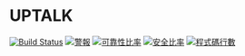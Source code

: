 # UPTALK
[![Build Status](https://drone.wennest.com/api/badges/4a7g0018/upTalk/status.svg)](https://drone.wennest.com/4a7g0018/upTalk)   [![警報](https://sonar.wennest.com/api/project_badges/measure?project=UpTalk&metric=alert_status&token=90b5073358bbce1bfe2752e6c622e6d2e06d54aa)](https://sonar.wennest.com/dashboard?id=UpTalk)    [![可靠性比率](https://sonar.wennest.com/api/project_badges/measure?project=UpTalk&metric=reliability_rating&token=90b5073358bbce1bfe2752e6c622e6d2e06d54aa)](https://sonar.wennest.com/dashboard?id=UpTalk)    [![安全比率](https://sonar.wennest.com/api/project_badges/measure?project=UpTalk&metric=security_rating&token=90b5073358bbce1bfe2752e6c622e6d2e06d54aa)](https://sonar.wennest.com/dashboard?id=UpTalk) [![程式碼行數](https://sonar.wennest.com/api/project_badges/measure?project=UpTalk&metric=ncloc&token=90b5073358bbce1bfe2752e6c622e6d2e06d54aa)](https://sonar.wennest.com/dashboard?id=UpTalk)

